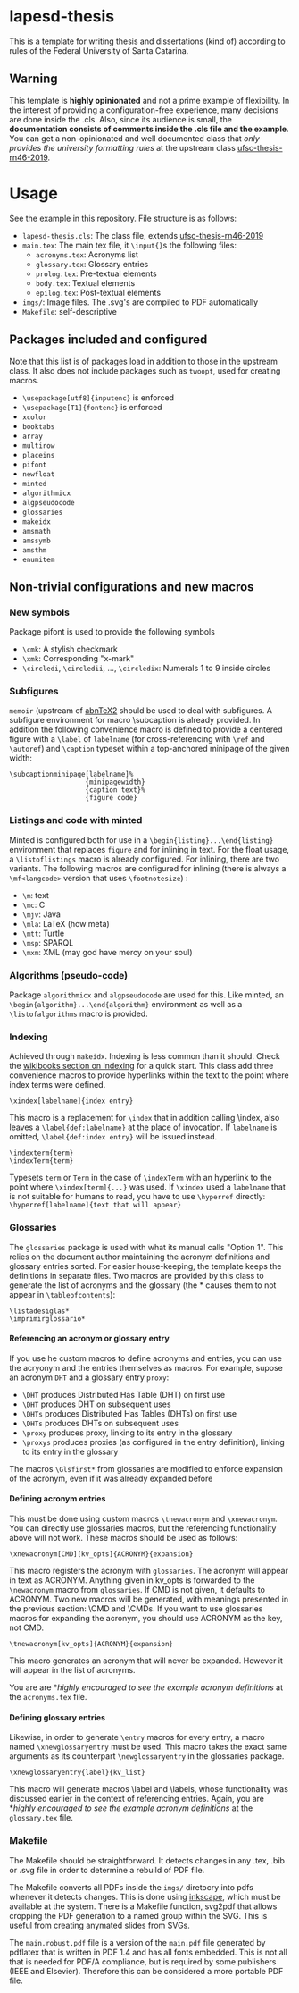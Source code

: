 # lapesd-thesis

This is a template for writing thesis and dissertations (kind of) according to rules of the Federal University of Santa Catarina.

## Warning

This template is **highly opinionated** and not a prime example of flexibility. In the interest of providing a configuration-free experience, many decisions are done inside the .cls. Also, since its audience is small, the **documentation consists of comments inside the .cls file and the example**. You can get a non-opinionated and well documented class that *only provides the university formatting rules* at the upstream class [ufsc-thesis-rn46-2019](https://github.com/alexishuf/ufsc-thesis-rn46-2019).

# Usage

See the example in this repository. File structure is as follows:

- `lapesd-thesis.cls`: The class file, extends [ufsc-thesis-rn46-2019](https://github.com/alexishuf/ufsc-thesis-rn46-2019)
- `main.tex`: The main tex file, it `\input{}`s the following files:
    - `acronyms.tex`: Acronyms list
    - `glossary.tex`: Glossary entries
    - `prolog.tex`: Pre-textual elements
    - `body.tex`: Textual elements
    - `epilog.tex`: Post-textual elements
- `imgs/`: Image files. The .svg's are compiled to PDF automatically
- `Makefile`: self-descriptive

## Packages included and configured

Note that this list is of packages load in addition to those in the upstream class. It also does not include packages such as `twoopt`, used for creating macros. 

- `\usepackage[utf8]{inputenc}` is enforced
- `\usepackage[T1]{fontenc}` is enforced
- `xcolor`
- `booktabs`
- `array`
- `multirow`
- `placeins` 
- `pifont` 
- `newfloat` 
- `minted` 
- `algorithmicx` 
- `algpseudocode` 
- `glossaries` 
- `makeidx` 
- `amsmath` 
- `amssymb` 
- `amsthm` 
- `enumitem` 


## Non-trivial configurations and new macros

### New symbols

Package pifont is used to provide the following symbols
- `\cmk`: A stylish checkmark
- `\xmk`: Corresponding "x-mark"
- `\circledi`, `\circledii`, ..., `\circledix`: Numerals 1 to 9 inside circles 

### Subfigures

`memoir` (upstream of [abnTeX2](https://github.com/abntex/abntex2/) should be used to deal with subfigures. A subfigure environment for macro \subcaption is already provided. In addition the following convenience macro is defined to provide a centered figure with a `\label` of  `labelname` (for cross-referencing with `\ref` and `\autoref`) and `\caption` typeset within a top-anchored minipage of the given width:

```{latex}
\subcaptionminipage[labelname]%
                   {minipagewidth}
                   {caption text}%
                   {figure code}
```

### Listings and code with minted

Minted is configured both for use in a `\begin{listing}...\end{listing}` environment that replaces `figure` and for inlining in text. For the float usage, a `\listoflistings` macro is already configured. For inlining, there are two variants. The following macros are configured for inlining (there is always a `\mf<langcode>` version that uses `\footnotesize`) :

- `\m`: text
- `\mc`: C
- `\mjv`: Java
- `\mla`: LaTeX (how meta)
- `\mtt`: Turtle
- `\msp`: SPARQL
- `\mxm`: XML (may god have mercy on your soul)


### Algorithms (pseudo-code)

Package `algorithmicx` and `algpseudocode` are used for this. Like minted, an `\begin{algorithm}...\end{algorithm}` environment as well as a `\listofalgorithms` macro is provided.

### Indexing

Achieved through `makeidx`. Indexing is less common than it should. Check the [wikibooks section on indexing](https://en.wikibooks.org/wiki/LaTeX/Indexing) for a quick start. This class add three convenience macros to provide hyperlinks within the text to the point where index terms were defined.

```{latex}
\xindex[labelname]{index entry}
```
This macro is a replacement for `\index` that in addition calling \index, also leaves a `\label{def:labelname}` at the place of invocation. If `labelname` is omitted, `\label{def:index entry}` will be issued instead.

```{latex}
\indexterm{term}
\indexTerm{term}
```
Typesets `term` or `Term` in the case of `\indexTerm` with an hyperlink to the point where `\xindex[term]{...}` was used. If `\xindex` used a `labelname` that is not suitable for humans to read, you have to use `\hyperref` directly: `\hyperref[labelname]{text that will appear}`


### Glossaries

The `glossaries` package is used with what its manual calls "Option 1". This relies on the document author maintaining the acronym definitions and glossary entries sorted. For easier house-keeping, the template keeps the definitions in separate files. Two macros are provided by this class to generate the list of acronyms and the glossary (the * causes them to not appear in `\tableofcontents`):

```{latex}
\listadesiglas*
\imprimirglossario*
```

#### Referencing an acronym or glossary entry

If you use he custom macros to define acronyms and entries, you can use the acryonym and the entries themselves as macros. For example, supose an acronym `DHT` and a glossary entry `proxy`:

- `\DHT` produces Distributed Has Table (DHT) on first use
- `\DHT` produces DHT on subsequent uses
- `\DHTs` produces Distributed Has Tables (DHTs) on first use
- `\DHTs` produces DHTs on subsequent uses
- `\proxy` produces proxy, linking to its entry in the glossary
- `\proxys` produces proxies (as configured in the entry definition), linking to its entry in the glossary

The macros `\Glsfirst*` from glossaries are modified to enforce expansion of the acronym, even if it was already expanded before

#### Defining acronym entries

This must be done using custom macros `\tnewacronym` and `\xnewacronym`. You can directly use glossaries macros, but the referencing functionality above will not work. These macros should be used as follows:


```{latex}
\xnewacronym[CMD][kv_opts]{ACRONYM}{expansion}
```
This macro registers the acronym with `glossaries`. The acronym will appear in text as ACRONYM. Anything given in kv_opts is forwarded to the `\newacronym` macro from `glossaries`. If CMD is not given, it defaults to ACRONYM. Two new macros will be generated, with meanings presented in the previous section: \CMD and \CMDs. If you want to use glossaries macros for expanding the acronym, you should use ACRONYM as the key, not CMD.

```{latex}
\tnewacronym[kv_opts]{ACRONYM}{expansion}
```
This macro generates an acronym that will never be expanded. However it will appear in the list of acronyms.

You are are **highly encouraged to see the example acronym definitions*  at the `acronyms.tex` file.


#### Defining glossary entries

Likewise, in order to generate `\entry` macros for every entry, a macro named `\xnewglossaryentry` must be used. This macro takes the exact same arguments as its counterpart `\newglossaryentry` in the glossaries package.

```{latex}
\xnewglossaryentry{label}{kv_list}
```

This macro will generate macros \label and \labels, whose functionality was discussed earlier in the context of referencing entries. Again, you are **highly encouraged to see the example acronym definitions*  at the `glossary.tex` file.

### Makefile

The Makefile should be straightforward. It detects changes in any .tex, .bib or .svg file in order to determine a rebuild of PDF file.

The Makefile converts all PDFs inside the `imgs/` diretocry into pdfs whenever it detects changes. This is done using [inkscape](https://inkscape.org/), which must be available at the system. There is a Makefile function, svg2pdf that allows cropping the PDF generation to a named group within the SVG. This is useful from creating anymated slides from SVGs.

The  `main.robust.pdf` file is a version of the `main.pdf` file generated by pdflatex that is written in PDF 1.4 and has all fonts embedded. This is not all that is needed for PDF/A compliance, but is required by some publishers (IEEE and Elsevier). Therefore this can be considered a more portable PDF file.

